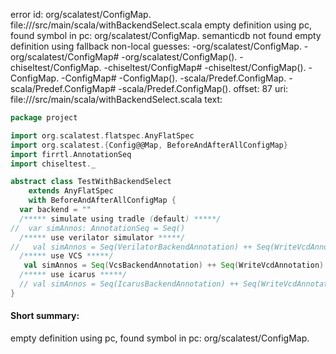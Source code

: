 error id: org/scalatest/ConfigMap.
file://<WORKSPACE>/src/main/scala/withBackendSelect.scala
empty definition using pc, found symbol in pc: org/scalatest/ConfigMap.
semanticdb not found
empty definition using fallback
non-local guesses:
	 -org/scalatest/ConfigMap.
	 -org/scalatest/ConfigMap#
	 -org/scalatest/ConfigMap().
	 -chiseltest/ConfigMap.
	 -chiseltest/ConfigMap#
	 -chiseltest/ConfigMap().
	 -ConfigMap.
	 -ConfigMap#
	 -ConfigMap().
	 -scala/Predef.ConfigMap.
	 -scala/Predef.ConfigMap#
	 -scala/Predef.ConfigMap().
offset: 87
uri: file://<WORKSPACE>/src/main/scala/withBackendSelect.scala
text:
```scala
package project

import org.scalatest.flatspec.AnyFlatSpec
import org.scalatest.{Config@@Map, BeforeAndAfterAllConfigMap}
import firrtl.AnnotationSeq
import chiseltest._

abstract class TestWithBackendSelect
    extends AnyFlatSpec
    with BeforeAndAfterAllConfigMap {
  var backend = ""
  /***** simulate using tradle (default) *****/
//  var simAnnos: AnnotationSeq = Seq()
  /***** use verilator simulator *****/
//   val simAnnos = Seq(VerilatorBackendAnnotation) ++ Seq(WriteVcdAnnotation)
  /***** use VCS *****/
   val simAnnos = Seq(VcsBackendAnnotation) ++ Seq(WriteVcdAnnotation)
  /***** use icarus *****/
  // val simAnnos = Seq(IcarusBackendAnnotation) ++ Seq(WriteVcdAnnotation)
}

```


#### Short summary: 

empty definition using pc, found symbol in pc: org/scalatest/ConfigMap.